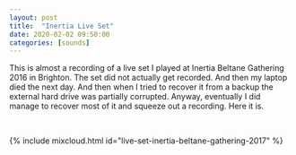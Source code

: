 ```yaml
---
layout: post
title:  "Inertia Live Set"
date: 2020-02-02 09:50:00
categories: [sounds]
---
```


This is almost a recording of a live set I played at Inertia Beltane Gathering 2016 in Brighton. The set did not actually get recorded. And then my laptop died the next day. And then when I tried to recover it from a backup the external hard drive was partially corrupted. Anyway, eventually I did manage to recover most of it and squeeze out a recording. Here it is.

<br />

{% include mixcloud.html id="live-set-inertia-beltane-gathering-2017"  %}
